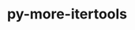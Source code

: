 ---
title: "py-more-itertools"
layout: cache
categories: [package, develop]
meta: {"versions": ["9.1.0"], "compilers": ["gcc@=11.4.0", "gcc@=9.4.0", "oneapi@=2024.2.1"], "oss": ["ubuntu20.04", "ubuntu22.04"], "platforms": ["linux"], "targets": ["neoverse_v1", "ppc64le", "x86_64_v3"], "stacks": ["e4s", "e4s-neoverse_v1", "e4s-oneapi", "e4s-power", "root"], "num_specs": 14, "num_specs_by_stack": {"root": 14, "e4s-power": 3, "e4s-neoverse_v1": 2, "e4s": 6, "e4s-oneapi": 3}}
spec_details: [{"hash": "srp5xybnqk4sgdrnpr4ykqni2tsu3jpu", "compiler": "gcc@=9.4.0", "versions": ["9.1.0"], "os": "ubuntu20.04", "platform": "linux", "target": "ppc64le", "variants": ["build_system=python_pip"], "stacks": ["root", "e4s-power"], "size": "-", "tarball": "https://binaries.spack.io/develop/build_cache/linux-ubuntu20.04-ppc64le/gcc-9.4.0/py-more-itertools-9.1.0/linux-ubuntu20.04-ppc64le-gcc-9.4.0-py-more-itertools-9.1.0-srp5xybnqk4sgdrnpr4ykqni2tsu3jpu.spack"}, {"hash": "dfovsl3ggvqg33h6m3qa2gkmn7etxrjk", "compiler": "gcc@=9.4.0", "versions": ["9.1.0"], "os": "ubuntu20.04", "platform": "linux", "target": "ppc64le", "variants": ["build_system=python_pip"], "stacks": ["root", "e4s-power"], "size": "-", "tarball": "https://binaries.spack.io/develop/build_cache/linux-ubuntu20.04-ppc64le/gcc-9.4.0/py-more-itertools-9.1.0/linux-ubuntu20.04-ppc64le-gcc-9.4.0-py-more-itertools-9.1.0-dfovsl3ggvqg33h6m3qa2gkmn7etxrjk.spack"}, {"hash": "4o3pjotm6c6sf66f6fxe2jm64q6gdd6l", "compiler": "gcc@=9.4.0", "versions": ["9.1.0"], "os": "ubuntu20.04", "platform": "linux", "target": "ppc64le", "variants": ["build_system=python_pip"], "stacks": ["root", "e4s-power"], "size": "-", "tarball": "https://binaries.spack.io/develop/build_cache/linux-ubuntu20.04-ppc64le/gcc-9.4.0/py-more-itertools-9.1.0/linux-ubuntu20.04-ppc64le-gcc-9.4.0-py-more-itertools-9.1.0-4o3pjotm6c6sf66f6fxe2jm64q6gdd6l.spack"}, {"hash": "ytugjehcjrw2uyvj4a4upjhwohfb6bsw", "compiler": "gcc@=11.4.0", "versions": ["9.1.0"], "os": "ubuntu22.04", "platform": "linux", "target": "neoverse_v1", "variants": ["build_system=python_pip"], "stacks": ["root", "e4s-neoverse_v1"], "size": "-", "tarball": "https://binaries.spack.io/develop/build_cache/linux-ubuntu22.04-neoverse_v1/gcc-11.4.0/py-more-itertools-9.1.0/linux-ubuntu22.04-neoverse_v1-gcc-11.4.0-py-more-itertools-9.1.0-ytugjehcjrw2uyvj4a4upjhwohfb6bsw.spack"}, {"hash": "iif34x5tc6viat6fr4dodme3th6qywjf", "compiler": "gcc@=11.4.0", "versions": ["9.1.0"], "os": "ubuntu22.04", "platform": "linux", "target": "neoverse_v1", "variants": ["build_system=python_pip"], "stacks": ["root", "e4s-neoverse_v1"], "size": "-", "tarball": "https://binaries.spack.io/develop/build_cache/linux-ubuntu22.04-neoverse_v1/gcc-11.4.0/py-more-itertools-9.1.0/linux-ubuntu22.04-neoverse_v1-gcc-11.4.0-py-more-itertools-9.1.0-iif34x5tc6viat6fr4dodme3th6qywjf.spack"}, {"hash": "psvmtk2ffhu6eah5tjjllpn44qsns2on", "compiler": "gcc@=11.4.0", "versions": ["9.1.0"], "os": "ubuntu22.04", "platform": "linux", "target": "x86_64_v3", "variants": ["build_system=python_pip"], "stacks": ["root", "e4s"], "size": "-", "tarball": "https://binaries.spack.io/develop/build_cache/linux-ubuntu22.04-x86_64_v3/gcc-11.4.0/py-more-itertools-9.1.0/linux-ubuntu22.04-x86_64_v3-gcc-11.4.0-py-more-itertools-9.1.0-psvmtk2ffhu6eah5tjjllpn44qsns2on.spack"}, {"hash": "llyry7yprthv4o65cpo6efyic5un73ef", "compiler": "gcc@=11.4.0", "versions": ["9.1.0"], "os": "ubuntu22.04", "platform": "linux", "target": "x86_64_v3", "variants": ["build_system=python_pip"], "stacks": ["root", "e4s"], "size": "-", "tarball": "https://binaries.spack.io/develop/build_cache/linux-ubuntu22.04-x86_64_v3/gcc-11.4.0/py-more-itertools-9.1.0/linux-ubuntu22.04-x86_64_v3-gcc-11.4.0-py-more-itertools-9.1.0-llyry7yprthv4o65cpo6efyic5un73ef.spack"}, {"hash": "tsgi3qhstukvoat32soq2owvxdktf6ye", "compiler": "gcc@=11.4.0", "versions": ["9.1.0"], "os": "ubuntu22.04", "platform": "linux", "target": "x86_64_v3", "variants": ["build_system=python_pip"], "stacks": ["root", "e4s"], "size": "-", "tarball": "https://binaries.spack.io/develop/build_cache/linux-ubuntu22.04-x86_64_v3/gcc-11.4.0/py-more-itertools-9.1.0/linux-ubuntu22.04-x86_64_v3-gcc-11.4.0-py-more-itertools-9.1.0-tsgi3qhstukvoat32soq2owvxdktf6ye.spack"}, {"hash": "wwfgyl6xkc7ktsaqmzaec4ebhoatlkhd", "compiler": "gcc@=11.4.0", "versions": ["9.1.0"], "os": "ubuntu22.04", "platform": "linux", "target": "x86_64_v3", "variants": ["build_system=python_pip"], "stacks": ["root", "e4s"], "size": "-", "tarball": "https://binaries.spack.io/develop/build_cache/linux-ubuntu22.04-x86_64_v3/gcc-11.4.0/py-more-itertools-9.1.0/linux-ubuntu22.04-x86_64_v3-gcc-11.4.0-py-more-itertools-9.1.0-wwfgyl6xkc7ktsaqmzaec4ebhoatlkhd.spack"}, {"hash": "jqy5h6ztod2y52vaubgk2ebd6kccc235", "compiler": "gcc@=11.4.0", "versions": ["9.1.0"], "os": "ubuntu22.04", "platform": "linux", "target": "x86_64_v3", "variants": ["build_system=python_pip"], "stacks": ["root", "e4s"], "size": "-", "tarball": "https://binaries.spack.io/develop/build_cache/linux-ubuntu22.04-x86_64_v3/gcc-11.4.0/py-more-itertools-9.1.0/linux-ubuntu22.04-x86_64_v3-gcc-11.4.0-py-more-itertools-9.1.0-jqy5h6ztod2y52vaubgk2ebd6kccc235.spack"}, {"hash": "cu47m3gecugx7wjzcgzmjmtgsjntipqi", "compiler": "gcc@=11.4.0", "versions": ["9.1.0"], "os": "ubuntu22.04", "platform": "linux", "target": "x86_64_v3", "variants": ["build_system=python_pip"], "stacks": ["root", "e4s"], "size": "-", "tarball": "https://binaries.spack.io/develop/build_cache/linux-ubuntu22.04-x86_64_v3/gcc-11.4.0/py-more-itertools-9.1.0/linux-ubuntu22.04-x86_64_v3-gcc-11.4.0-py-more-itertools-9.1.0-cu47m3gecugx7wjzcgzmjmtgsjntipqi.spack"}, {"hash": "2iyzpykegnddp55muwrkeyc3b3hlw5j3", "compiler": "oneapi@=2024.2.1", "versions": ["9.1.0"], "os": "ubuntu22.04", "platform": "linux", "target": "x86_64_v3", "variants": ["build_system=python_pip"], "stacks": ["root", "e4s-oneapi"], "size": "-", "tarball": "https://binaries.spack.io/develop/build_cache/linux-ubuntu22.04-x86_64_v3/oneapi-2024.2.1/py-more-itertools-9.1.0/linux-ubuntu22.04-x86_64_v3-oneapi-2024.2.1-py-more-itertools-9.1.0-2iyzpykegnddp55muwrkeyc3b3hlw5j3.spack"}, {"hash": "sipn5onq2pvs4bj2x2xnq2ovp7qzuxbs", "compiler": "oneapi@=2024.2.1", "versions": ["9.1.0"], "os": "ubuntu22.04", "platform": "linux", "target": "x86_64_v3", "variants": ["build_system=python_pip"], "stacks": ["root", "e4s-oneapi"], "size": "-", "tarball": "https://binaries.spack.io/develop/build_cache/linux-ubuntu22.04-x86_64_v3/oneapi-2024.2.1/py-more-itertools-9.1.0/linux-ubuntu22.04-x86_64_v3-oneapi-2024.2.1-py-more-itertools-9.1.0-sipn5onq2pvs4bj2x2xnq2ovp7qzuxbs.spack"}, {"hash": "ys5y2d5ro7gmloulq3ncvskjroqgcoi6", "compiler": "oneapi@=2024.2.1", "versions": ["9.1.0"], "os": "ubuntu22.04", "platform": "linux", "target": "x86_64_v3", "variants": ["build_system=python_pip"], "stacks": ["root", "e4s-oneapi"], "size": "-", "tarball": "https://binaries.spack.io/develop/build_cache/linux-ubuntu22.04-x86_64_v3/oneapi-2024.2.1/py-more-itertools-9.1.0/linux-ubuntu22.04-x86_64_v3-oneapi-2024.2.1-py-more-itertools-9.1.0-ys5y2d5ro7gmloulq3ncvskjroqgcoi6.spack"}]
---